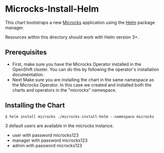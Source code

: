 # Microcks-Install-Helm

This chart bootstraps a new [Microcks](http://microcks.io) application using the [Helm](https://helm.sh) package manager.

Resources within this directory should work with Helm version 3+.

## Prerequisites

- First, make sure you have the Microcks Operator installed in the OpenShift cluster. You can do this by following the operator's installation documentation.
- Next Make sure you are installing the chart in the same namespace as the Microcks Operator. In this case we created and installed both the charts and operators in the "microcks" namespace.


## Installing the Chart


```console
$ helm install microcks ./microcks-install-helm --namespace microcks
```

3 default users are available in the microcks instance.


- user with password microcks123
- manager with password microcks123
- admin with password microcks123
